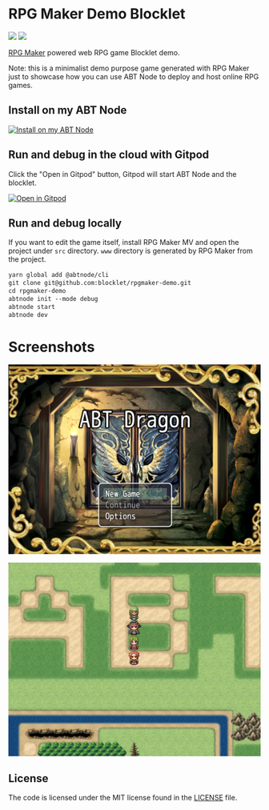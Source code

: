 # RPG Maker Demo Blocklet

![](https://github.com/arcblock/forge-webapp/workflows/build/badge.svg)
![](https://img.shields.io/badge/Powered%20By-ABT%20Node-yellowgreen)

[RPG Maker](https://www.rpgmakerweb.com/products/rpg-maker-mv) powered web RPG game Blocklet demo.

Note: this is a minimalist demo purpose game generated with RPG Maker just to showcase how you can use ABT Node to deploy and host online RPG games.

## Install on my ABT Node

[![Install on my ABT Node](https://raw.githubusercontent.com/blocklet/development-guide/main/assets/install_on_abtnode.svg)](https://install.arcblock.io/?action=blocklet-install&meta_url=https%3A%2F%2Fgithub.com%2Fblocklet%2Frpgmaker-demo%2Freleases%2Fdownload%2F1.0.6%2Fblocklet.json)

## Run and debug in the cloud with Gitpod

Click the "Open in Gitpod" button, Gitpod will start ABT Node and the blocklet.

[![Open in Gitpod](https://gitpod.io/button/open-in-gitpod.svg)](https://gitpod.io/#https://github.com/blocklet/rpgmaker-demo)

## Run and debug locally

If you want to edit the game itself, install RPG Maker MV and open the project under `src` directory. `www` directory is generated by RPG Maker from the project.

```shell
yarn global add @abtnode/cli
git clone git@github.com:blocklet/rpgmaker-demo.git
cd rpgmaker-demo
abtnode init --mode debug
abtnode start
abtnode dev
```

# Screenshots

![cover](./screenshots/cover.png)

![game](./screenshots/game.png)

## License

The code is licensed under the MIT license found in the
[LICENSE](LICENSE) file.
